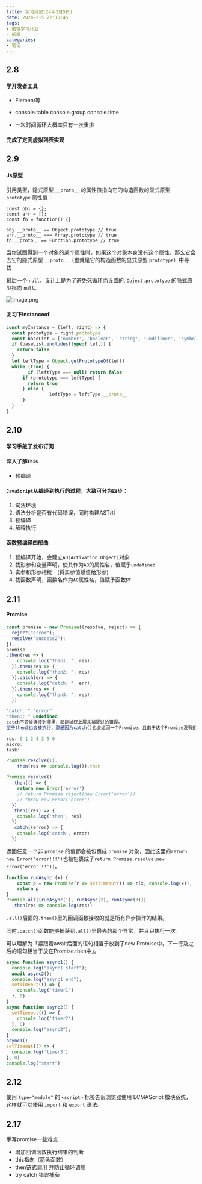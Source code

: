 ```yaml
---
title: 实习周记(24年2月5日)
date: 2024-2-5 22:10:45
tags:
- 前端学习计划
- 前端
categories: 
- 笔记
---
```


## 2.8

#### 学开发者工具

- Element等

- console.table console.group console.time
- 一次时间循环大概率只有一次重排

#### 完成了**定高虚拟列表**实现

## 2.9

#### Js原型

引用类型，隐式原型 `__proto__` 的属性值指向它的构造函数的显式原型 `prototype` 属性值：

```JS
const obj = {};
const arr = [];
const fn = function() {}

obj.__proto__ == Object.prototype // true
arr.__proto__ === Array.prototype // true
fn.__proto__ == Function.prototype // true
```

当你试图得到一个对象的某个属性时，如果这个对象本身没有这个属性，那么它会去它的隐式原型 `__proto__`（也就是它的构造函数的显式原型 `prototype`）中寻找：

最后一个 `null`，设计上是为了避免死循环而设置的, `Object.prototype` 的隐式原型指向 `null`。

![image.png](https://36038098-1323630637.cos.ap-nanjing.myqcloud.com/images/202402091455855.awebp)

#### 复习下instanceof

```js
const myInstance = (left, right) => {
  const prototype = right.prototype
  const baseList = ['number', 'boolean', 'string', 'undifined', 'symbol']
  if (baseList.includes(typeof left)) {
    return false
  }
  let leftType = Object.getPrototypeOf(left)
  while (true) {
    	if (leftType === null) return false
      if (prototype === leftType) {
        return true
      } else {
				leftType = leftType.__proto__
      }
  }
}
```

## 2.10

#### 学习手敲了发布订阅

#### 深入了解`this`

- 预编译

#### `JavaScript`从编译到执行的过程，大致可分为四步：

1. 词法环境
2. 语法分析是否有代码错误，同时构建AST树
3. 预编译
4. 解释执行

#### 函数预编译四部曲

1. 预编译开始，会建立`AO(Activation Object)`对象
2. 找形参和变量声明，使其作为`AO`的属性名，值赋予`undefined`
3. 实参和形参相统一(将实参值赋值给形参)
4. 找函数声明，函数名作为`AO`属性名，值赋予函数体

## 2.11

#### Promise

```js
const promise = new Promise((resolve, reject) => {
  reject("error");
  resolve("success2");
});
promise
.then(res => {
    console.log("then1: ", res);
  }).then(res => {
    console.log("then2: ", res);
  }).catch(err => {
    console.log("catch: ", err);
  }).then(res => {
    console.log("then3: ", res);
  })
```

```js
"catch: " "error"
"then3: " undefined
catch不管被连接到哪里，都能捕获上层未捕捉过的错误。
至于then3也会被执行，那是因为catch()也会返回一个Promise，且由于这个Promise没有返回值，所以打印出来的是undefined。
```

```js
res: 0 1 2 4 3 5 6
micro: 
task: 
```

```js
Promise.resolve(1).
	then(res => console.log()).then
```

```js
Promise.resolve()
  .then(() => {
    return new Error('error')
    // return Promise.reject(new Error('error'))
    // throw new Error('error')
  })
  .then((res) => {
    console.log('then', res)
  })
  .catch((error) => {
    console.log('catch', error)
  })

```

返回任意一个非 `promise` 的值都会被包裹成 `promise` 对象，因此这里的`return new Error('error!!!')`也被包裹成了`return Promise.resolve(new Error('error!!!'))`。

```js
function runAsync (x) {
    const p = new Promise(r => setTimeout(() => r(x, console.log(x)), 1000))
    return p
}
Promise.all([runAsync(1), runAsync(2), runAsync(3)])
  .then(res => console.log(res))
```

`.all()`后面的`.then()`里的回调函数接收的就是所有异步操作的结果。

同时`.catch()`函数能够捕获到`.all()`里最先的那个异常，并且只执行一次。

可以理解为「紧跟着await后面的语句相当于放到了new Promise中，下一行及之后的语句相当于放在Promise.then中」。

```js
async function async1() {
  console.log("async1 start");
  await async2();
  console.log("async1 end");
  setTimeout(() => {
    console.log('timer1')
  }, 0)
}
async function async2() {
  setTimeout(() => {
    console.log('timer2')
  }, 0)
  console.log("async2");
}
async1();
setTimeout(() => {
  console.log('timer3')
}, 0)
console.log("start")
```

## 2.12

<script type="module" src="index.js"></script>

使用 `type="module"` 的 `<script>` 标签告诉浏览器使用 ECMAScript 模块系统，这样就可以使用 `import` 和 `export` 语法。

## 2.17

手写promise一些难点

- 增加回调函数执行结果的判断
- this指向（箭头函数）
- then链式调用 并防止循环调用
- try  catch 错误捕获

